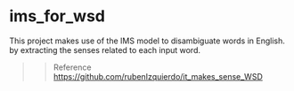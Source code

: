 # ims_for_wsd
This project makes use of the IMS model to disambiguate words in English. by extracting the senses related to each input word.


>> Reference
https://github.com/rubenIzquierdo/it_makes_sense_WSD
